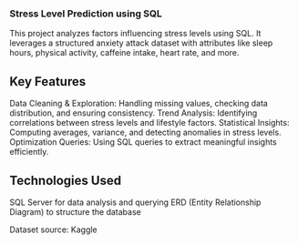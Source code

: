 ### Stress Level Prediction using SQL
This project analyzes factors influencing stress levels using SQL. 
It leverages a structured anxiety attack dataset with attributes like sleep hours, physical activity, caffeine intake, heart rate, and more.

## Key Features
Data Cleaning & Exploration: Handling missing values, checking data distribution, and ensuring consistency.
Trend Analysis: Identifying correlations between stress levels and lifestyle factors.
Statistical Insights: Computing averages, variance, and detecting anomalies in stress levels.
Optimization Queries: Using SQL queries to extract meaningful insights efficiently.

## Technologies Used
SQL Server for data analysis and querying
ERD (Entity Relationship Diagram) to structure the database

Dataset source: Kaggle
